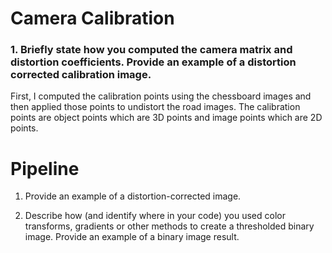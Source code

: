 # Camera Calibration
### 1. Briefly state how you computed the camera matrix and distortion coefficients. Provide an example of a distortion corrected calibration image.

First, I computed the calibration points using the chessboard images and then applied those points to undistort the road images. The calibration points are object points which are 3D points and image points which are 2D points. 

# Pipeline
1. Provide an example of a distortion-corrected image.

[//]: # (Image References)

[image1]: ./output_images/undistorted_lane_image.png "Undistorted"


2. Describe how (and identify where in your code) you used color transforms, gradients or other methods to create a thresholded binary image. Provide an example of a binary image result.

[//]: # (Image References)

[image2]: ./output_images/combined_binary_image.png "combined_binary"
